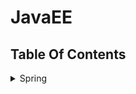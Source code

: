 JavaEE
==


## Table Of Contents
<details>
<summary>Spring</summary>

* Spring
    <details>
    <summary>Spring入门</summary>
    
    * [什么是Spring](spring#什么是Spring)
    * [idea创建spring工程](spring#idea创建spring工程)
    * [spring中的bean配置](spring#spring中的bean配置)
        * [IOC容器(DI容器)](spring#IOC容器DI容器)
        * [配置bean](spring#配置bean)
            * [基于xml文件配置bean，即spring配置文件配置bean](spring#基于xml文件配置bean即spring配置文件配置bean)
        * [spring IOC容器](spring#spring-IOC容器)
        * [ApplicationContext](spring#ApplicationContext)
        * [从IOC容器中获取bean实例](spring#从IOC容器中获取bean实例)
        * [依赖注入的方式](spring#依赖注入的方式)
        * [引用其他bean](spring#引用其他bean)
        * [内部bean](spring#内部bean)
        * [null值属性](spring#null值属性)
        * [级联属性](spring#级联属性)
        * [集合属性](spring#集合属性)
        * [使用p命名空间](spring#使用p命名空间)
        * [继承bean配置](spring#继承bean配置)
        * [xml配置bean自动装配](spring#xml配置bean自动装配)
        * [继承bean配置](spring#继承bean配置)
        * [依赖bean配置](spring#依赖bean配置)
        * [scope属性配置bean的作用域](spring#scope属性配置bean的作用域)
        * [使用外部属性文件](spring#使用外部属性文件)
        * [SpEL](spring#SpEL)
    * [IOC容器中的bean的生命周期方法](spring#IOC容器中的bean的生命周期方法)
    * [创建bean后置处理器](spring#创建bean后置处理器)
    * [通过注解扫描组件](spring#通过注解扫描组件)
    * [整合多个配置文件](spring#整合多个配置文件)
    </details>

* Spring AOP
    * [Spring AOP](spring2#Spring-AOP)
    * [普通版AOP动态代理](spring2#普通版AOP动态代理)
    * [AOP相关术语](spring2#AOP相关术语)
    * [AspectJ](spring2#AspectJ)
        * [启用AspectJ注解支持](spring2#启用AspectJ注解支持)
        * [用AspectJ注解声明切面](spring2#用AspectJ注解声明切面)
    * [AspectJ切入点表达式](spring2#AspectJ切入点表达式)
    * [指定切面的优先级](spring2#指定切面的优先级)
    * [基于xml配置声明切面](spring2#基于xml配置声明切面)

* Spring对JDBC的支持
    * [JdbcTemplate](spring3#JdbcTemplate)
        * [简化JdbcTemplate查询](spring3#简化JdbcTemplate查询)
        * [注入JDBC模板配置](spring3#注入JDBC模板配置)
        * [JdbcTemplate数据库操作](spring3#JdbcTemplate数据库操作)
        * [在JdbcTemplate中使用具名参数](spring3#在JdbcTemplate中使用具名参数)
    * [Spring对sql事务管理](spring3#Spring对sql事务管理)
    * [用@Transactional注解声明式地管理事务](spring3#用@Transactional注解声明式地管理事务)
        * [事务传播属性](spring3#事务传播属性)
        * [事务隔离级别、异常回滚控制、readOnly指定事务是否为只读、事务超时控制](spring3#事务隔离级别异常回滚控制readOnly指定事务是否为只读事务超时控制)
    * [xml配置声明式管理事务](spring3#xml配置声明式管理事务)

* Spring与Hibernate整合
    * [环境要求](spring4#环境要求)
    * [整合操作步骤](spring4#整合操作步骤)

* [web中使用Spring](spring5/README.md)

* Spring与Struts2整合
    * [整合目的](spring6#整合目的)
    * [整合步骤](spring6#整合步骤)
    * [整合的工作原理](spring6#整合的工作原理)
</details>
